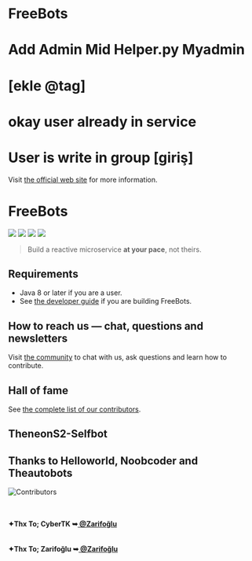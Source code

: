 # FreeBots
# Add Admin Mid Helper.py Myadmin
# [ekle @tag]
# okay user already in service
# User is write in group [giriş]
Visit [the official web site](https://cyber-tkr.com) for more information.

# FreeBots

<a href="https://https://github.com/CyberTKR/FreeBots/"><img src="https://img.shields.io/github/stars/line/armeria.svg?style=social" /></a>
<a href="https://https://github.com/CyberTKR/FreeBots/contributors"><img src="https://img.shields.io/github/contributors/line/armeria.svg" /></a>
<a href="https://https://github.com/CyberTKR/FreeBots/pulse"><img src="https://img.shields.io/github/commit-activity/m/line/armeria.svg?label=commits" /></a>
<a href="https://https://github.com/CyberTKR/FreeBots/commits"><img src="https://img.shields.io/github/release-date/line/armeria.svg?label=release" /></a>

> Build a reactive microservice **at your pace**, not theirs.

## Requirements

- Java 8 or later if you are a user.
- See [the developer guide](https://cyber-tkr.com) if you are building FreeBots.

## How to reach us — chat, questions and newsletters

Visit [the community](https://armeria.dev/community/) to chat with us, ask questions and learn how to contribute.

## Hall of fame

See [the complete list of our contributors](https://https://github.com/CyberTKR/FreeBots/contributors).
## TheneonS2-Selfbot
## Thanks to Helloworld, Noobcoder and Theautobots
<img
  src="https://opencollective.com/armeria/contributors.svg?width=890&button=false"
  title="Contributors"
  alt="Contributors"
/>

<html>
</br>
 <br/><b>✦Thx To; CyberTK ➥<a href="https://github.com/CyberTKR" title="@CyberTK"> @Zarifoğlu </a></b>
</br>
</br>
 <br/><b>✦Thx To; Zarifoğlu ➥<a href="https://github.com/Zarifbey" title="@Zarifoğlu"> @Zarifoğlu </a></b>
</br>
</body></a>
 </html>

